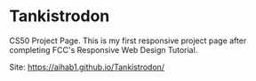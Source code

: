 # Tankistrodon
CS50 Project Page.
This is my first responsive project page after completing FCC's Responsive Web Design Tutorial.

Site: https://aihab1.github.io/Tankistrodon/
